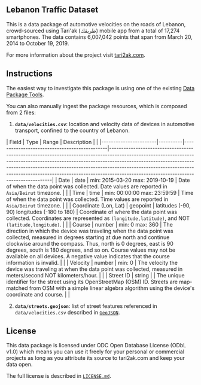 ## Lebanon Traffic Dataset

This is a data package of automotive velocities on the roads of Lebanon, crowd-sourced using Tari'ak (طريقك) mobile app from a total of 17,274 smartphones. The data contains 6,007,042 points that span from March 20, 2014 to October 19, 2019.

For more information about the project visit [tari2ak.com](http://tari2ak.com).

## Instructions

The easiest way to investigate this package is using one of the existing [Data Package Tools](http://frictionlessdata.io/tooling/data-package-tools).

You can also manually ingest the package resources, which is composed from 2 files:

1. **`data/velocities.csv`**: location and velocity data of devices in automotive transport, confined to the country of Lebanon.

| Field                 | Type     | Range                                        | Description                                                                                                                                                                                                                                                                                                                                                                  |   |
|-----------------------|----------|----------------------------------------------|------------------------------------------------------------------------------------------------------------------------------------------------------------------------------------------------------------------------------------------------------------------------------------------------------------------------------------------------------------------------------|
| Date                  | date     | min: 2015-03-20 max: 2019-10-19              | Date of when the data point was collected. Date values are reported in `Asia/Beirut` timezone.                                                                                                                                                                                                                                                                               |   |
| Time                  | time     | min: 00:00:00 max: 23:59:59                  | Time of when the data point was collected. Time values are reported in `Asia/Beirut` timezone.                                                                                                                                                                                                                                                                               |   |
| Coordinate (Lon, Lat) | geopoint | latitudes (-90, 90) longitudes (-180 to 180) | Coordinate of where the data point was collected. Coordinates are represented as `(longitude,latitude)`, and NOT `(latitude,longitude)`.                                                                                                                                                                                                                                     |   |
| Course                | number   | min: 0 max: 360                              | The direction in which the device was traveling when the data point was collected, measured in degrees starting at due north and continue clockwise around the compass. Thus, north is 0 degrees, east is 90 degrees, south is 180 degrees, and so on. Course values may not be available on all devices. A negative value indicates that the course information is invalid. |   |
| Velocity              | number   | min: 0                                       | The velocity the device was traveling at when the data point was collected, measured in meters/second NOT kilometers/hour.                                                                                                                                                                                                                                                   |   |
| Street ID             | string   |                                              | The unique identifier for the street using its OpenStreetMap (OSM) ID. Streets are map-matched from OSM with a simple linear algebra algorithm using the device's coordinate and course.                                                                                                                                                                                     |   |

2. **`data/streets.geojson`**: list of street features referenced in `data/velocities.csv` described in [`GeoJSON`](https://geojson.org/).

## License

This data package is licensed under ODC Open Database License (ODbL v1.0) which means you can use it freely for your personal or commercial projects as long as you attribute its source to tari2ak.com and keep your data open.

The full license is described in [`LICENSE.md`](LICENSE.md).